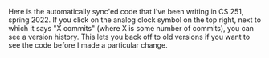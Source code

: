 Here is the automatically sync'ed code that I've been writing in CS 251, spring 2022. If you click on the analog clock symbol on the top right, next to which it says "X commits" (where X is some number of commits), you can see a version history. This lets you back off to old versions if you want to see the code before I made a particular change.
